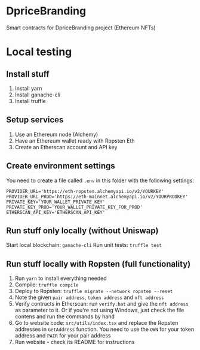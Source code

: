 # DpriceBranding
Smart contracts for DpriceBranding project (Ethereum NFTs)

# Local testing

## Install stuff
1. Install yarn
1. Install ganache-cli
1. Install truffle

## Setup services

1. Use an Ethereum node (Alchemy)
1. Have an Ethereum wallet ready with Ropsten Eth
1. Create an Etherscan account and API key

## Create environment settings

You need to create a file called `.env` in this folder with the following settings:

    PROVIDER_URL='https://eth-ropsten.alchemyapi.io/v2/YOURKEY'
    PROVIDER_URL_PROD='https://eth-mainnet.alchemyapi.io/v2/YOURPRODKEY'
    PRIVATE_KEY='YOUR_WALLET_PRIVATE_KEY'
    PRIVATE_KEY_PROD='YOUR_WALLET_PRIVATE_KEY_FOR_PROD'
    ETHERSCAN_API_KEY='ETHERSCAN_API_KEY'


## Run stuff only locally (without Uniswap)
Start local blockchain: `ganache-cli`
Run unit tests: `truffle test`

## Run stuff locally with Ropsten (full functionality)
1. Run `yarn` to install everything needed
1. Compile: `truffle compile`
1. Deploy to Ropsten: `truffle migrate --network ropsten --reset`
1. Note the given `pair address`, `token address` and `nft address`
1. Verify contracts in Etherscan: run `verify.bat` and give the `nft address` as parameter to it. Or if you're not using Windows, just check the file contens and run the commands by hand
1. Go to website code: `src/utils/index.tsx` and replace the Ropsten addresses in `GetAddress` function. You need to use the `OWN` for your token address and `PAIR` for your pair address
1. Run website - check its README for instructions